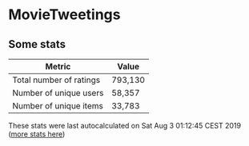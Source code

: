 # MovieTweetings
## Some stats

Metric | Value
--- | ---
Total number of ratings                 | 793,130
Number of unique users                  | 58,357
Number of unique items                  | 33,783
These stats were last autocalculated on Sat Aug 3 01:12:45 CEST 2019  ([more stats here](./stats.md))

